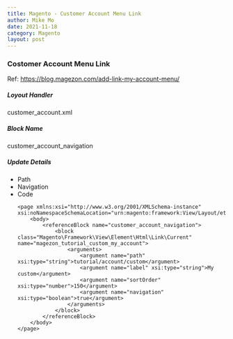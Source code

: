 ```yaml
---
title: Magento - Customer Account Menu Link
author: Mike Mo
date: 2021-11-18
category: Magento
layout: post
---
```


### Costomer Account Menu Link
Ref: https://blog.magezon.com/add-link-my-account-menu/

##### Loyout Handler
customer_account.xml 

##### Block Name
customer_account_navigation

##### Update Details
- Path
- Navigation
- Code  
    ```
    <page xmlns:xsi="http://www.w3.org/2001/XMLSchema-instance" xsi:noNamespaceSchemaLocation="urn:magento:framework:View/Layout/etc/page_configuration.xsd">
        <body>
            <referenceBlock name="customer_account_navigation">
                <block class="Magento\Framework\View\Element\Html\Link\Current" name="magezon_tutorial_custom_my_account">
                    <arguments>
                        <argument name="path" xsi:type="string">tutorial/account/custom</argument>
                        <argument name="label" xsi:type="string">My custom</argument>
                        <argument name="sortOrder" xsi:type="number">150</argument>
                        <argument name="navigation" xsi:type="boolean">true</argument>
                    </arguments>
                </block>
            </referenceBlock>
        </body>
    </page>
    ```